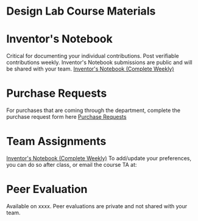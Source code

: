 # Design Lab Course Materials

# Inventor's Notebook
Critical for documenting your individual contributions.  Post verifiable contributions weekly. 
Inventor's Notebook submissions are public and will be shared with your team. 
[Inventor's Notebook (Complete Weekly)]()

# Purchase Requests
For purchases that are coming through the department, complete the purchase request form here
[Purchase Requests]()

# Team Assignments
[Inventor's Notebook (Complete Weekly)]()
To add/update your preferences, you can do so after class, or email the course TA at: 

# Peer Evaluation 
Available on xxxx.  Peer evaluations are private and not shared with your team. 
